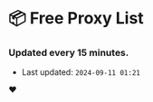 # :package: Free Proxy List
### Updated every 15 minutes.

- Last updated: `2024-09-11 01:21`

:heart:
